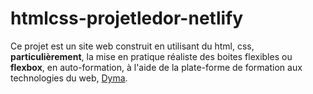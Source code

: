# htmlcss-projetledor-netlify
Ce projet est un site web construit en utilisant du html, css, <strong>particulièrement</strong>, la mise en pratique réaliste des boites flexibles ou <strong>flexbox</strong>, en auto-formation, à l'aide de la plate-forme de formation aux technologies du web, [Dyma](https://dyma.fr). <br>
